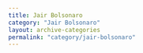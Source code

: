 ```yaml
---
title: Jair Bolsonaro
category: "Jair Bolsonaro"
layout: archive-categories
permalink: "category/jair-bolsonaro"
---
```


